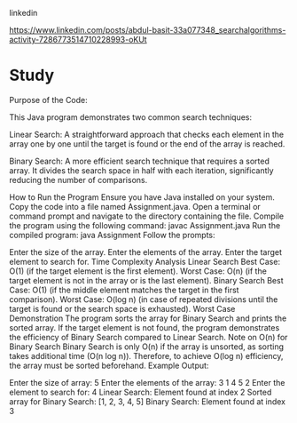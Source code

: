 linkedin

https://www.linkedin.com/posts/abdul-basit-33a077348_searchalgorithms-activity-7286773514710228993-oKUt
# Study
Purpose of the Code:

This Java program demonstrates two common search techniques:

Linear Search: A straightforward approach that checks each element in the array one by one until the target is found or the end of the array is reached.

Binary Search: A more efficient search technique that requires a sorted array. It divides the search space in half with each iteration, significantly reducing the number of comparisons.

How to Run the Program
Ensure you have Java installed on your system.
Copy the code into a file named Assignment.java.
Open a terminal or command prompt and navigate to the directory containing the file.
Compile the program using the following command:
javac Assignment.java
Run the compiled program:
java Assignment
Follow the prompts:

Enter the size of the array.
Enter the elements of the array.
Enter the target element to search for.
Time Complexity Analysis
Linear Search
Best Case: O(1) (if the target element is the first element).
Worst Case: O(n) (if the target element is not in the array or is the last element).
Binary Search
Best Case: O(1) (if the middle element matches the target in the first comparison).
Worst Case: O(log n) (in case of repeated divisions until the target is found or the search space is exhausted).
Worst Case Demonstration
The program sorts the array for Binary Search and prints the sorted array. If the target element is not found, the program demonstrates the efficiency of Binary Search compared to Linear Search.
Note on O(n) for Binary Search
Binary Search is only O(n) if the array is unsorted, as sorting takes additional time (O(n log n)). Therefore, to achieve O(log n) efficiency, the array must be sorted beforehand.
Example Output:

Enter the size of array: 5
Enter the elements of the array:
3
1
4
5
2
Enter the element to search for: 4
Linear Search: Element found at index 2
Sorted array for Binary Search: [1, 2, 3, 4, 5]
Binary Search: Element found at index 3
